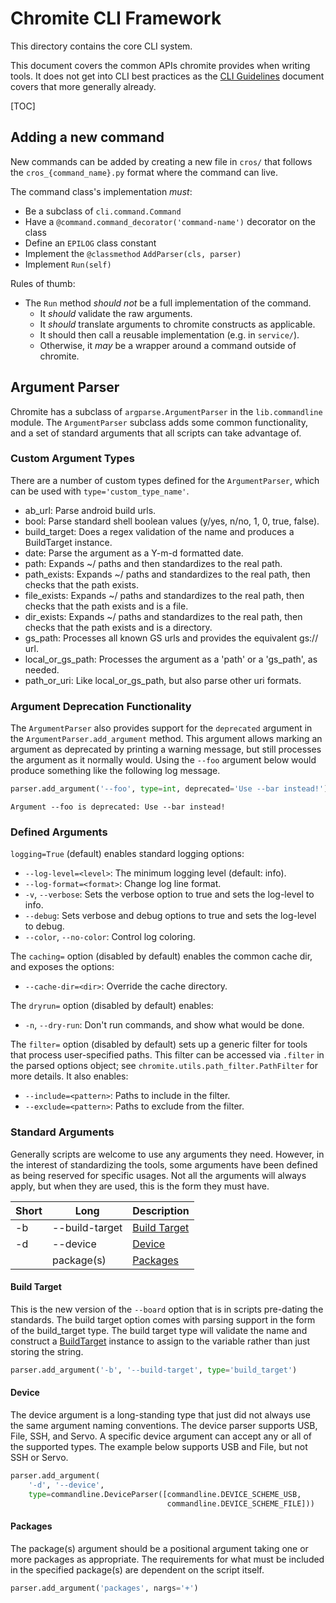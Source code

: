 # Chromite CLI Framework

This directory contains the core CLI system.

This document covers the common APIs chromite provides when writing tools.
It does not get into CLI best practices as the [CLI Guidelines] document covers
that more generally already.

[TOC]

## Adding a new command

New commands can be added by creating a new file in `cros/` that follows
the `cros_{command_name}.py` format where the command can live.

The command class's implementation _must_:
*   Be a subclass of `cli.command.Command`
*   Have a `@command.command_decorator('command-name')` decorator on the class
*   Define an `EPILOG` class constant
*   Implement the `@classmethod` `AddParser(cls, parser)`
*   Implement `Run(self)`

Rules of thumb:
*   The `Run` method _should not_ be a full implementation of the command.
    *   It _should_ validate the raw arguments.
    *   It _should_ translate arguments to chromite constructs as applicable.
    *   It should then call a reusable implementation (e.g. in `service/`).
    *   Otherwise, it _may_ be a wrapper around a command outside of chromite.

## Argument Parser

Chromite has a subclass of `argparse.ArgumentParser` in the `lib.commandline`
module.
The `ArgumentParser` subclass adds some common functionality, and a set of
standard arguments that all scripts can take advantage of.

### Custom Argument Types

There are a number of custom types defined for the `ArgumentParser`,
which can be used with `type='custom_type_name'`.

*   ab_url: Parse android build urls.
*   bool: Parse standard shell boolean values (y/yes, n/no, 1, 0, true, false).
*   build_target: Does a regex validation of the name and produces a
    BuildTarget instance.
*   date: Parse the argument as a Y-m-d formatted date.
*   path: Expands ~/ paths and then standardizes to the real path.
*   path_exists: Expands ~/ paths and standardizes to the real path,
    then checks that the path exists.
*   file_exists: Expands ~/ paths and standardizes to the real path,
    then checks that the path exists and is a file.
*   dir_exists: Expands ~/ paths and standardizes to the real path,
    then checks that the path exists and is a directory.
*   gs_path: Processes all known GS urls and provides the equivalent gs:// url.
*   local_or_gs_path: Processes the argument as a 'path' or a 'gs_path',
    as needed.
*   path_or_uri: Like local_or_gs_path, but also parse other uri formats.

### Argument Deprecation Functionality

The `ArgumentParser` also provides support for the `deprecated` argument in the
`ArgumentParser.add_argument` method.
This argument allows marking an argument as deprecated by printing a warning
message, but still processes the argument as it normally would.
Using the `--foo` argument below would produce something like the following log
message.

```python
parser.add_argument('--foo', type=int, deprecated='Use --bar instead!')
```

```text
Argument --foo is deprecated: Use --bar instead!
```

### Defined Arguments

`logging=True` (default) enables standard logging options:

*   `--log-level=<level>`: The minimum logging level (default: info).
*   `--log-format=<format>`: Change log line format.
*   `-v`, `--verbose`: Sets the verbose option to true and sets the log-level to
    info.
*   `--debug`: Sets verbose and debug options to true and sets the log-level to
    debug.
*   `--color`, `--no-color`: Control log coloring.

The `caching=` option (disabled by default) enables the common cache dir, and
exposes the options:

*   `--cache-dir=<dir>`: Override the cache directory.

The `dryrun=` option (disabled by default) enables:

*   `-n`, `--dry-run`: Don't run commands, and show what would be done.

The `filter=` option (disabled by default) sets up a generic filter for tools
that process user-specified paths.  This filter can be accessed via `.filter`
in the parsed options object; see `chromite.utils.path_filter.PathFilter` for
more details.  It also enables:

*   `--include=<pattern>`: Paths to include in the filter.
*   `--exclude=<pattern>`: Paths to exclude from the filter.

### Standard Arguments

Generally scripts are welcome to use any arguments they need.
However, in the interest of standardizing the tools, some arguments have been
defined as being reserved for specific usages.
Not all the arguments will always apply, but when they are used, this is the
form they must have.

| Short | Long | Description |
|---|---|---|
| -b | --build-target | [Build Target](#Build-Target) |
| -d | --device | [Device](#Device) |
| | package(s) | [Packages](#Packages) |

#### Build Target

This is the new version of the `--board` option that is in scripts pre-dating
the standards.
The build target option comes with parsing support in the form of the
build_target type.
The build target type will validate the name and construct a
[BuildTarget](/lib/build_target_lib.py)
instance to assign to the variable rather than just storing the string.

```python
parser.add_argument('-b', '--build-target', type='build_target')
```

#### Device

The device argument is a long-standing type that just did not always use the
same argument naming conventions.
The device parser supports USB, File, SSH, and Servo.
A specific device argument can accept any or all of the supported types.
The example below supports USB and File, but not SSH or Servo.

```python
parser.add_argument(
    '-d', '--device',
    type=commandline.DeviceParser([commandline.DEVICE_SCHEME_USB,
                                   commandline.DEVICE_SCHEME_FILE]))
```

#### Packages

The package(s) argument should be a positional argument taking one or more
packages as appropriate.
The requirements for what must be included in the specified package(s) are
dependent on the script itself.

```python
parser.add_argument('packages', nargs='+')
```

[CLI Guidelines]: /docs/cli-guidelines.md

